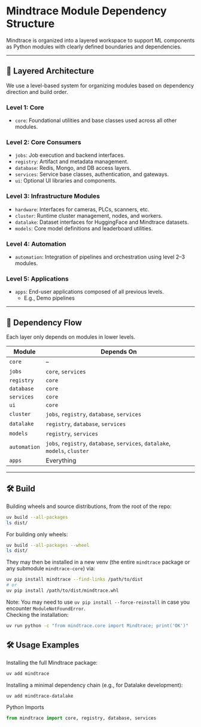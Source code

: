 # Mindtrace Module Dependency Structure

Mindtrace is organized into a layered workspace to support ML components as Python modules with clearly defined boundaries and dependencies.

---

## 📐 Layered Architecture

We use a level-based system for organizing modules based on dependency direction and build order.

### **Level 1: Core**
- `core`: Foundational utilities and base classes used across all other modules.

### **Level 2: Core Consumers**
- `jobs`: Job execution and backend interfaces.
- `registry`: Artifact and metadata management.
- `database`: Redis, Mongo, and DB access layers.
- `services`: Service base classes, authentication, and gateways.
- `ui`: Optional UI libraries and components.

### **Level 3: Infrastructure Modules**
- `hardware`: Interfaces for cameras, PLCs, scanners, etc.
- `cluster`: Runtime cluster management, nodes, and workers.
- `datalake`: Dataset interfaces for HuggingFace and Mindtrace datasets.
- `models`: Core model definitions and leaderboard utilities.

### **Level 4: Automation**
- `automation`: Integration of pipelines and orchestration using level 2–3 modules.

### **Level 5: Applications**
- `apps`: End-user applications composed of all previous levels.
  - E.g., Demo pipelines

---

## 🔄 Dependency Flow

Each layer only depends on modules in lower levels.

| Module     | Depends On                                           |
|------------|------------------------------------------------------|
| `core`     | –                                                    |
| `jobs`     | `core`, `services`                                   |
| `registry` | `core`                                               |
| `database` | `core`                                               |
| `services` | `core`                                               |
| `ui`       | `core`                                               |
| `cluster`  | `jobs`, `registry`, `database`, `services`           |
| `datalake` | `registry`, `database`, `services`                   |
| `models`   | `registry`, `services`                               |
| `automation` | `jobs`, `registry`, `database`, `services`, `datalake`, `models`, `cluster` |
| `apps`     | Everything                                           |

---


## 🛠️ Build

Building wheels and source distributions, from the root of the repo:  
```bash
uv build --all-packages
ls dist/
```
For building only wheels:  
```bash
uv build --all-packages --wheel
ls dist/
```
They may then be installed in a new venv (the entire `mindtrace` package or any submodule `mindtrace-core`) via:  
```bash
uv pip install mindtrace --find-links /path/to/dist
# or
uv pip install /path/to/dist/mindtrace.whl
```
Note: You may need to use `uv pip install --force-reinstall` in case you encounter `ModuleNotFoundError`.  
Checking the installation:  
```bash
uv run python -c "from mindtrace.core import Mindtrace; print('OK')"
```


## 🛠️ Usage Examples

Installing the full Mindtrace package:
```bash
uv add mindtrace
```
Installing a minimal dependency chain (e.g., for Datalake development):
```bash
uv add mindtrace-datalake
```
Python Imports
```python
from mindtrace import core, registry, database, services
```


